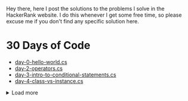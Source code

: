 Hey there, here I post the solutions to the problems I solve in the HackerRank website. I do this whenever I get some free time, so please excuse me if you don't find any specific solution here. 

# 30 Days of Code

- [day-0-hello-world.cs ](https://github.com/SibeeshVenu/HackerRank/blob/main/30-days-of-code/day-0-hello-world.cs)
- [day-2-operators.cs](https://github.com/SibeeshVenu/HackerRank/blob/main/30-days-of-code/day-2-operators.cs)
- [day-3-intro-to-conditional-statements.cs](https://github.com/SibeeshVenu/HackerRank/blob/main/30-days-of-code/day-3-intro-to-conditional-statements.cs)
- [day-4-class-vs-instance.cs](https://github.com/SibeeshVenu/HackerRank/blob/main/30-days-of-code/day-4-class-vs-instance.cs)

<details>
    <summary>Load more</summary>
    <p>

- [day-5-loops.cs](https://github.com/SibeeshVenu/HackerRank/blob/main/30-days-of-code/day-5-loops.cs)
        
- [day-6-let-us-review.cs](https://github.com/SibeeshVenu/HackerRank/blob/main/30-days-of-code/day-6-let-us-review.cs)
         
- [day-7-arrays.cs](https://github.com/SibeeshVenu/HackerRank/blob/main/30-days-of-code/day-7-arrays.cs)

- [day-8-dictionaries-and-maps.cs](https://github.com/SibeeshVenu/HackerRank/blob/main/30-days-of-code/day-8-dictionaries-and-maps.cs)

- [day-9-recursion-3.cs](https://github.com/SibeeshVenu/HackerRank/blob/main/30-days-of-code/day-9-recursion-3.cs)

- [day-10-binary-numbers.cs](https://github.com/SibeeshVenu/HackerRank/blob/main/30-days-of-code/day-10-binary-numbers.cs)

- [day-11-2d-arrays.cs](https://github.com/SibeeshVenu/HackerRank/blob/main/30-days-of-code/day-11-2d-arrays.cs)

- [day-12-inheritance.cs](https://github.com/SibeeshVenu/HackerRank/blob/main/30-days-of-code/day-12-inheritance.cs)

- [day-13-abstract-classes.cs](https://github.com/SibeeshVenu/HackerRank/blob/main/30-days-of-code/day-13-abstract-classes.cs)

- [day-14-scope.cs](https://github.com/SibeeshVenu/HackerRank/blob/main/30-days-of-code/day-14-scope.cs)

- [day-15-linked-list.cs](https://github.com/SibeeshVenu/HackerRank/blob/main/30-days-of-code/day-15-linked-list.cs)

- [day-16-exceptions-string-to-integer.cs](https://github.com/SibeeshVenu/HackerRank/blob/main/30-days-of-code/day-16-exceptions-string-to-integer.cs)

- [day-17-more-exceptions.cs](https://github.com/SibeeshVenu/HackerRank/blob/main/30-days-of-code/day-17-more-exceptions.cs)

- [day-18-queues-and-stacks.cs](https://github.com/SibeeshVenu/HackerRank/blob/main/30-days-of-code/day-18-queues-and-stacks.cs)

- [day-19-interfaces.cs](https://github.com/SibeeshVenu/HackerRank/blob/main/30-days-of-code/day-19-interfaces.cs)

- [day-20-sorting.cs](https://github.com/SibeeshVenu/HackerRank/blob/main/30-days-of-code/day-20-sorting.cs)

- [day-21-generics.cs](https://github.com/SibeeshVenu/HackerRank/blob/main/30-days-of-code/day-21-generics.cs)

- [day-22-binary-search-trees.cs](https://github.com/SibeeshVenu/HackerRank/blob/main/30-days-of-code/day-22-binary-search-trees.cs)

- [day-23-bst-level-order-traversal.cs](https://github.com/SibeeshVenu/HackerRank/blob/main/30-days-of-code/day-23-bst-level-order-traversal.cs)

- [day-24-more-linked-lists.cs](https://github.com/SibeeshVenu/HackerRank/blob/main/30-days-of-code/day-24-more-linked-lists.cs)
    </p>
</details>

